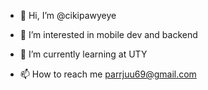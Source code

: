 - 👋 Hi, I’m @cikipawyeye
- 👀 I’m interested in mobile dev and backend
- 🌱 I’m currently learning at UTY

- 📫 How to reach me parrjuu69@gmail.com

<!---
cikipawyeye/cikipawyeye is a ✨ special ✨ repository because its `README.md` (this file) appears on your GitHub profile.
You can click the Preview link to take a look at your changes.
--->
